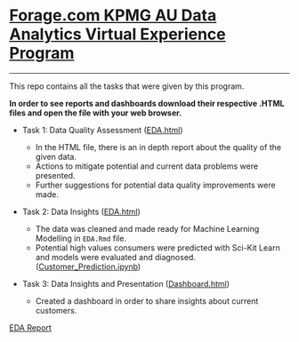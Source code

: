 # [Forage.com KPMG AU Data Analytics Virtual Experience Program](https://www.theforage.com/virtual-internships/theme/m7W4GMqeT3bh9Nb2c/KPMG-Data-Analytics-Virtual-Internship)

-----------------------------

This repo contains all the tasks that were given by this program. 

**In order to see reports and dashboards download their respective .HTML files and open the file with your web browser.**

* Task 1: Data Quality Assessment ([EDA.html](https://raw.githubusercontent.com/Okancan-Balci/KPMG_AU_Data_Analytics/master/Task_1/EDA.html))
	
	* In the HTML file, there is an in depth report about the quality of the given data. 
	* Actions to mitigate potential and current data problems were presented.
	* Further suggestions for potential data quality improvements were made.

* Task 2: Data Insights ([EDA.html](https://raw.githubusercontent.com/Okancan-Balci/KPMG_AU_Data_Analytics/master/Task_2/EDA.html))

	* The data was cleaned and made ready for Machine Learning Modelling in `EDA.Rmd` file.
	* Potential high values consumers were predicted with Sci-Kit Learn and models were evaluated and diagnosed.([Customer_Prediction.ipynb](https://github.com/Okancan-Balci/KPMG_AU_Data_Analytics/blob/master/Task_2/Customer_Prediction.ipynb))

* Task 3: Data Insights and Presentation ([Dashboard.html](https://raw.githubusercontent.com/Okancan-Balci/KPMG_AU_Data_Analytics/master/Task_3/Dashboard.html))

	* Created a dashboard in order to share insights about current customers.
	
	
<a href="Task_1/EDA.html"> EDA Report </a>
